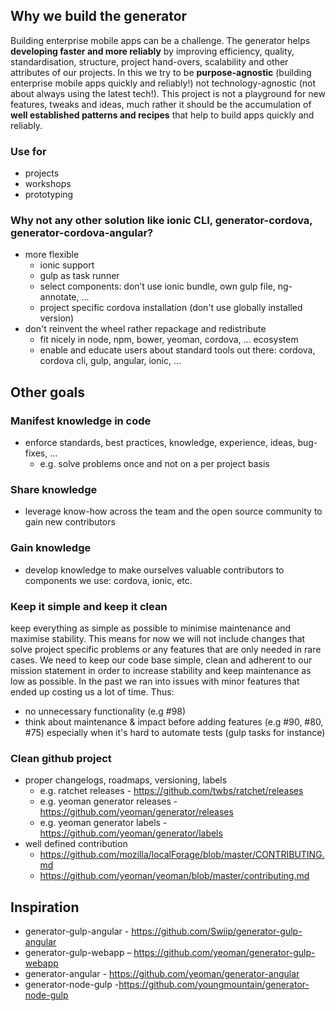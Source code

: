 ## Why we build the generator
Building enterprise mobile apps can be a challenge. The generator helps **developing faster and more reliably** by improving efficiency, quality, standardisation, structure, project hand-overs, scalability and other attributes of our projects. In this we try to be **purpose-agnostic** (building enterprise mobile apps quickly and reliably!) not technology-agnostic (not about always using the latest tech!). This project is not a playground for new features, tweaks and ideas, much rather it should be the accumulation of **well established patterns and recipes** that help to build apps quickly and reliably.

### Use for
- projects
- workshops
- prototyping

### Why not any other solution like ionic CLI, generator-cordova, generator-cordova-angular?
- more flexible
  - ionic support
  - gulp as task runner
  - select components: don’t use ionic bundle, own gulp file, ng-annotate, ...
  - project specific cordova installation (don't use globally installed version)
- don't reinvent the wheel rather repackage and redistribute
  - fit nicely in node, npm, bower, yeoman, cordova, ... ecosystem
  - enable and educate users about standard tools out there: cordova, cordova cli, gulp, angular, ionic, ...

## Other goals

### Manifest knowledge in code
- enforce standards, best practices, knowledge, experience, ideas, bug-fixes, ...
  - e.g. solve problems once and not on a per project basis

### Share knowledge
- leverage know-how across the team and the open source community to gain new contributors

### Gain knowledge
- develop knowledge to make ourselves valuable contributors to components we use: cordova, ionic, etc.

### Keep it simple and keep it clean
keep everything as simple as possible to minimise maintenance and maximise stability. This means for now we will not include changes that solve project specific problems or any features that are only needed in rare cases. We need to keep our code base simple, clean and adherent to our mission statement in order to increase stability and keep maintenance as low as possible. In the past we ran into issues with minor features that ended up costing us a lot of time. Thus:

- no unnecessary functionality (e.g #98)
- think about maintenance & impact before adding features (e.g #90, #80, #75) especially when it's hard to automate tests (gulp tasks for instance)

### Clean github project
- proper changelogs, roadmaps, versioning, labels
  - e.g. ratchet releases - https://github.com/twbs/ratchet/releases
  - e.g. yeoman generator releases - https://github.com/yeoman/generator/releases
  - e.g. yeoman generator labels - https://github.com/yeoman/generator/labels
- well defined contribution
  - https://github.com/mozilla/localForage/blob/master/CONTRIBUTING.md
  - https://github.com/yeoman/yeoman/blob/master/contributing.md

## Inspiration
- generator-gulp-angular - https://github.com/Swiip/generator-gulp-angular
- generator-gulp-webapp – https://github.com/yeoman/generator-gulp-webapp
- generator-angular - https://github.com/yeoman/generator-angular
- generator-node-gulp -https://github.com/youngmountain/generator-node-gulp
